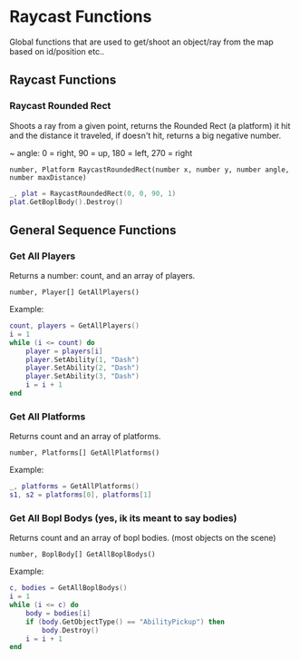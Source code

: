 # Raycast Functions

Global functions that are used to get/shoot an object/ray from the map based on id/position etc..

## Raycast Functions

### Raycast Rounded Rect
Shoots a ray from a given point, returns the Rounded Rect (a platform) it hit and the distance it traveled,
if doesn't hit, returns a big negative number.

~ angle: 0 = right, 90 = up, 180 = left, 270 = right

```
number, Platform RaycastRoundedRect(number x, number y, number angle, number maxDistance)
```

```lua
_, plat = RaycastRoundedRect(0, 0, 90, 1)
plat.GetBoplBody().Destroy()
```

## General Sequence Functions

### Get All Players
Returns a number: count, and an array of players.

```
number, Player[] GetAllPlayers()
```

Example:
```lua
count, players = GetAllPlayers()
i = 1
while (i <= count) do
    player = players[i]
    player.SetAbility(1, "Dash")
    player.SetAbility(2, "Dash")
    player.SetAbility(3, "Dash")
    i = i + 1
end
```

### Get All Platforms
Returns count and an array of platforms.

```
number, Platforms[] GetAllPlatforms()
```

Example:
```lua
_, platforms = GetAllPlatforms()
s1, s2 = platforms[0], platforms[1]
```

### Get All Bopl Bodys (yes, ik its meant to say bodies)
Returns count and an array of bopl bodies. (most objects on the scene)

```
number, BoplBody[] GetAllBoplBodys()
```

Example:
```lua
c, bodies = GetAllBoplBodys()
i = 1
while (i <= c) do
    body = bodies[i]
    if (body.GetObjectType() == "AbilityPickup") then
        body.Destroy()
    i = i + 1
end
```